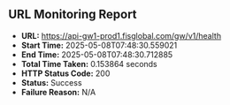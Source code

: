 ## URL Monitoring Report

- **URL:** https://api-gw1-prod1.fisglobal.com/gw/v1/health
- **Start Time:** 2025-05-08T07:48:30.559021
- **End Time:** 2025-05-08T07:48:30.712885
- **Total Time Taken:** 0.153864 seconds
- **HTTP Status Code:** 200
- **Status:** Success
- **Failure Reason:** N/A
